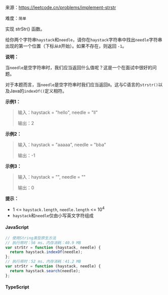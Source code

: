 来源：<https://leetcode.cn/problems/implement-strstr>

难度：`简单`

实现 strStr() 函数。

给你两个字符串`haystack`和`needle`，请你在`haystack`字符串中找出`needle`字符串出现的第一个位置（下标从`0`开始）。如果不存在，则返回 `-1`。

**说明：**

当`needle`是空字符串时，我们应当返回什么值呢？这是一个在面试中很好的问题。

对于本题而言，当`needle`是空字符串时我们应当返回`0`。这与C语言的`strstr()`以及Java的`indexOf()`定义相符。

**示例1：**

> 输入：haystack = "hello", needle = "ll"
>
> 输出：2

**示例2：**

> 输入：haystack = "aaaaa", needle = "bba"
>
> 输出：-1

**示例3：**

> 输入：haystack = "", needle = ""
>
> 输出：0

**提示：**

- 1 <= `haystack.length`, `needle.length` <= 10<sup>4</sup>
- `haystack`和`needle`仅由小写英文字符组成

<!-- tabs:start -->

#### **JavaScript**

```javascript
// 使用String类型原生方法
// 执行用时：56 ms、内存消耗：40.9 MB
var strStr = function (haystack, needle) {
  return haystack.indexOf(needle);
};
// 执行用时：52 ms、内存消耗：41.2 MB
var strStr = function (haystack, needle) {
  return haystack.search(needle);
};
```

#### **TypeScript**

```javascript

```

<!-- tabs:end -->
